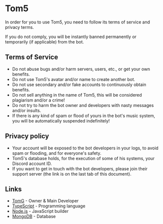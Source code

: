 # Tom5
In order for you to use Tom5, you need to follow its terms of service and privacy terms.

If you do not comply, you will be instantly banned permanently or temporarily (if applicable) from the bot.

## Terms of Service
- Do not abuse bugs and/or harm servers, users, etc., or get your own benefits.
- Do not use Tom5's avatar and/or name to create another bot.
- Do not use secondary and/or fake accounts to continuously obtain benefits.
- Do not sell anything in the name of Tom5, this will be considered plagiarism and/or a crime!
- Do not try to harm the bot owner and developers with nasty messages and/or insults.
- If there is any kind of spam or flood of yours in the bot's music system, you will be automatically suspended indefinitely!

## Privacy policy
- Your account will be exposed to the bot developers in your logs, to avoid spam or flooding, and for everyone's safety.
- Tom5's database holds, for the execution of some of his systems, your Discord account ID.
- If you want to get in touch with the bot developers, please join their support server (the link is on the last tab of this document).

## Links
- [TomG](https://cdn.discordapp.com/users/541030181616222218) - Owner & Main Developer
- [TypeScript](https://www.typescriptlang.org/) - Programming language
- [Node.js](https://nodejs.org/en/) - JavaScript builder
- [MongoDB](https://www.mongodb.com) - Database